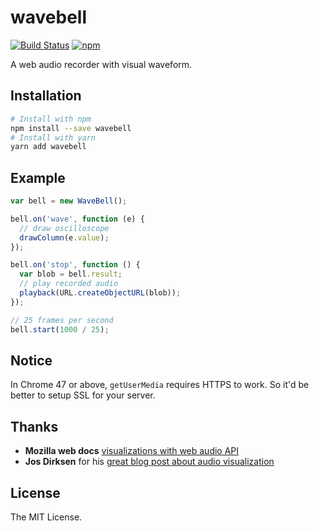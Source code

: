 # wavebell

[![Build Status](https://travis-ci.org/skylerlee/wavebell.svg?branch=master)](https://travis-ci.org/skylerlee/wavebell)
[![npm](https://img.shields.io/npm/v/wavebell.svg)](https://www.npmjs.com/package/wavebell)

A web audio recorder with visual waveform.

## Installation

```bash
# Install with npm
npm install --save wavebell
# Install with yarn
yarn add wavebell
```

## Example

```javascript
var bell = new WaveBell();

bell.on('wave', function (e) {
  // draw oscilloscope
  drawColumn(e.value);
});

bell.on('stop', function () {
  var blob = bell.result;
  // play recorded audio
  playback(URL.createObjectURL(blob));
});

// 25 frames per second
bell.start(1000 / 25);
```

## Notice
In Chrome 47 or above, `getUserMedia` requires HTTPS to work.
So it'd be better to setup SSL for your server.

## Thanks
* **Mozilla web docs** [visualizations with web audio API](https://developer.mozilla.org/en-US/docs/Web/API/Web_Audio_API/Visualizations_with_Web_Audio_API)
* **Jos Dirksen** for his [great blog post about audio visualization](http://www.smartjava.org/content/exploring-html5-web-audio-visualizing-sound)

## License
The MIT License.
